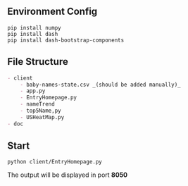 ## Environment Config
```shell
pip install numpy
pip install dash
pip install dash-bootstrap-components
```

## File Structure
```md
- client
    - baby-names-state.csv _(should be added manually)_ 
    - app.py
    - EntryHomepage.py
    - nameTrend
    - top5Name,py
    - USHeatMap.py
- doc
```

## Start
```shell
python client/EntryHomepage.py
```
The output will be displayed in port **8050**